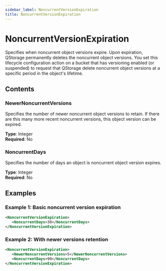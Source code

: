 ```yaml
---
sidebar_label: NoncurrentVersionExpiration
title: NoncurrentVersionExpiration
---
```


# NoncurrentVersionExpiration

Specifies when noncurrent object versions expire. Upon expiration, QStorage permanently deletes the noncurrent object versions. You set this lifecycle configuration action on a bucket that has versioning enabled (or suspended) to request that QStorage delete noncurrent object versions at a specific period in the object's lifetime.

## Contents

### NewerNoncurrentVersions

Specifies the number of newer noncurrent object versions to retain. If there are this many more recent noncurrent versions, this object version can be expired.

**Type**: Integer  
**Required**: No

### NoncurrentDays

Specifies the number of days an object is noncurrent object version expires.

**Type**: Integer  
**Required**: No

## Examples

### Example 1: Basic noncurrent version expiration

```xml
<NoncurrentVersionExpiration>
   <NoncurrentDays>30</NoncurrentDays>
</NoncurrentVersionExpiration>
```

### Example 2: With newer versions retention

```xml
<NoncurrentVersionExpiration>
   <NewerNoncurrentVersions>5</NewerNoncurrentVersions>
   <NoncurrentDays>90</NoncurrentDays>
</NoncurrentVersionExpiration>
``` 